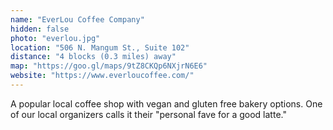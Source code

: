 ```yaml
---
name: "EverLou Coffee Company"
hidden: false
photo: "everlou.jpg"
location: "506 N. Mangum St., Suite 102"
distance: "4 blocks (0.3 miles) away"
map: "https://goo.gl/maps/9tZ8CKQp6NXjrN6E6"
website: "https://www.everloucoffee.com/"
---
```


A popular local coffee shop with vegan and gluten free bakery options. One of our local organizers calls it their "personal fave for a good latte."
